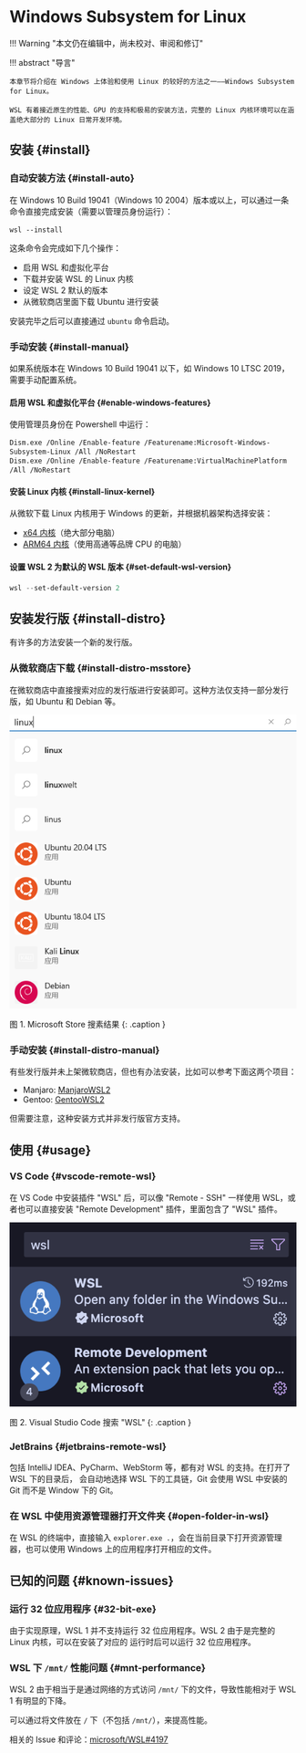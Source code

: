 # Windows Subsystem for Linux

!!! Warning "本文仍在编辑中，尚未校对、审阅和修订"

!!! abstract "导言"

    本章节将介绍在 Windows 上体验和使用 Linux 的较好的方法之一——Windows Subsystem for Linux。

    WSL 有着接近原生的性能、GPU 的支持和极易的安装方法，完整的 Linux 内核环境可以在涵盖绝大部分的 Linux 日常开发环境。

## 安装 {#install}

### 自动安装方法 {#install-auto}

在 Windows 10 Build 19041（Windows 10 2004）版本或以上，可以通过一条命令直接完成安装（需要以管理员身份运行）：

```shell
wsl --install
```

这条命令会完成如下几个操作：

- 启用 WSL 和虚拟化平台
- 下载并安装 WSL 的 Linux 内核
- 设定 WSL 2 默认的版本
- 从微软商店里面下载 Ubuntu 进行安装

安装完毕之后可以直接通过 `ubuntu` 命令启动。

### 手动安装 {#install-manual}

如果系统版本在 Windows 10 Build 19041 以下，如 Windows 10 LTSC 2019，需要手动配置系统。

#### 启用 WSL 和虚拟化平台 {#enable-windows-features}

使用管理员身份在 Powershell 中运行：

```batch
Dism.exe /Online /Enable-feature /Featurename:Microsoft-Windows-Subsystem-Linux /All /NoRestart
Dism.exe /Online /Enable-feature /Featurename:VirtualMachinePlatform /All /NoRestart
```

#### 安装 Linux 内核 {#install-linux-kernel}

从微软下载 Linux 内核用于 Windows 的更新，并根据机器架构选择安装：

- [x64 内核](https://wslstorestorage.blob.core.windows.net/wslblob/wsl_update_x64.msi)（绝大部分电脑）
- [ARM64 内核](https://wslstorestorage.blob.core.windows.net/wslblob/wsl_update_arm64.msi)（使用高通等品牌 CPU 的电脑）

#### 设置 WSL 2 为默认的 WSL 版本 {#set-default-wsl-version}

```powershell
wsl --set-default-version 2
```

## 安装发行版 {#install-distro}

有许多的方法安装一个新的发行版。

### 从微软商店下载 {#install-distro-msstore}

在微软商店中直接搜索对应的发行版进行安装即可。这种方法仅支持一部分发行版，如 Ubuntu 和 Debian 等。

![Microsoft Store Search Result](./images/ms-store-search-linux.png)

图 1. Microsoft Store 搜素结果
{: .caption }

### 手动安装 {#install-distro-manual}

有些发行版并未上架微软商店，但也有办法安装，比如可以参考下面这两个项目：

- Manjaro: [ManjaroWSL2](https://github.com/sileshn/ManjaroWSL2)
- Gentoo: [GentooWSL2](https://github.com/VPraharsha03/GentooWSL2)

但需要注意，这种安装方式并非发行版官方支持。

## 使用 {#usage}

### VS Code {#vscode-remote-wsl}

在 VS Code 中安装插件 "WSL" 后，可以像 "Remote - SSH" 一样使用 WSL，或者也可以直接安装 "Remote Development" 插件，里面包含了 "WSL" 插件。

![VS Code Store "WSL"](./images/vscode-store-remote-wsl.png)

图 2. Visual Studio Code 搜索 "WSL"
{: .caption }

### JetBrains {#jetbrains-remote-wsl}

包括 IntelliJ IDEA、PyCharm、WebStorm 等，都有对 WSL 的支持。在打开了 WSL 下的目录后，
会自动地选择 WSL 下的工具链，Git 会使用 WSL 中安装的 Git 而不是 Window 下的 Git。

### 在 WSL 中使用资源管理器打开文件夹 {#open-folder-in-wsl}

在 WSL 的终端中，直接输入 `explorer.exe .`，会在当前目录下打开资源管理器，也可以使用 Windows 上的应用程序打开相应的文件。

## 已知的问题 {#known-issues}

### 运行 32 位应用程序 {#32-bit-exe}

由于实现原理，WSL 1 并不支持运行 32 位应用程序。WSL 2 由于是完整的 Linux 内核，可以在安装了对应的
运行时后可以运行 32 位应用程序。

### WSL 下 `/mnt/` 性能问题 {#mnt-performance}

WSL 2 由于相当于是通过网络的方式访问 `/mnt/` 下的文件，导致性能相对于 WSL 1 有明显的下降。

可以通过将文件放在 `/` 下（不包括 `/mnt/`），来提高性能。

相关的 Issue 和评论：[microsoft/WSL#4197](https://github.com/microsoft/WSL/issues/4197#issuecomment-604592340)
